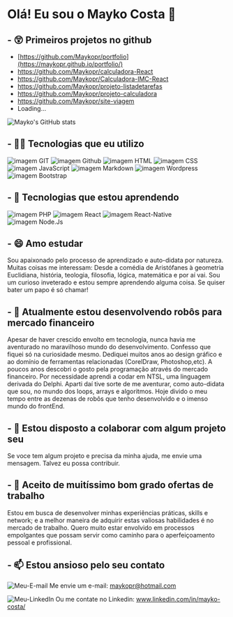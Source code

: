 
# Olá! Eu sou o Mayko Costa 👋

## - 😲 Primeiros projetos no github

- [https://github.com/Maykopr/portfolio](https://maykopr.github.io/portfolio/)
- https://github.com/Maykopr/calculadora-React
- https://github.com/Maykopr/Calculadora-IMC-React
- https://github.com/Maykopr/projeto-listadetarefas
- https://github.com/Maykopr/projeto-calculadora
- https://github.com/Maykopr/site-viagem
- Loading...

![Mayko's GitHub stats](https://github-readme-stats.vercel.app/api?username=Maykopr&show_icons=true&theme=vision-friendly-dark)
## - 👨‍💻 Tecnologias que eu utilizo

![imagem GIT](https://img.shields.io/badge/GIT-E44C30?style=for-the-badge&logo=git&logoColor=white)
![imagem Github](https://img.shields.io/badge/GitHub-100000?style=for-the-badge&logo=githublogoColor=white)
![imagem HTML](https://img.shields.io/badge/HTML5-E34F26?style=for-the-badge&logo=html5&logoColor=white)
![imagem CSS](https://img.shields.io/badge/CSS3-1572B6?style=for-the-badge&logo=css3&logoColor=white)
![imagem JavaScript](https://img.shields.io/badge/JavaScript-F7DF1E?style=for-the-badge&logo=javascript&logoColor=black)
![imagem Markdown](https://img.shields.io/badge/Markdown-000000?style=for-the-badge&logo=markdown&logoColor=white)
![imagem Wordpress](https://img.shields.io/badge/Wordpress-21759B?style=for-the-badge&logo=wordpress&logoColor=white)
![imagem Bootstrap](https://img.shields.io/badge/Bootstrap-563D7C?style=for-the-badge&logo=bootstrap&logoColor=white)

## - 🌱 Tecnologias que estou aprendendo

![imagem PHP](https://img.shields.io/badge/PHP-777BB4?style=for-the-badge&logo=php&logoColor=white)
![imagem React](https://img.shields.io/badge/React-20232A?style=for-the-badge&logo=react&logoColor=61DAFB)
![imagem React-Native](https://img.shields.io/badge/React_Native-20232A?style=for-the-badge&logo=react&logoColor=61DAFB)
![imagem Node.Js](https://img.shields.io/badge/Node.js-43853D?style=for-the-badge&logo=node.js&logoColor=white)

## - 😄 Amo estudar

  Sou apaixonado pelo processo de aprendizado e auto-didata por natureza. Muitas coisas me interessam: Desde a comédia de Aristófanes à geometria Euclidiana, história, teologia, filosofia, lógica, matemática e por aí vai. Sou um curioso inveterado e estou sempre aprendendo alguma coisa.
Se quiser bater um papo é só chamar!

## - 🔭 Atualmente estou desenvolvendo robôs para mercado financeiro

  Apesar de haver crescido envolto em tecnologia, nunca havia me aventurado no maravilhoso mundo do desenvolvimento. Confesso que fiquei só na curiosidade mesmo. Dediquei muitos anos ao design gráfico e ao domínio de ferramentas relacionadas (CorelDraw, Photoshop,etc). A poucos anos descobri o gosto pela programação através do mercado financeiro. Por necessidade aprendi a codar em NTSL, uma linguagem derivada do Delphi. Aparti daí tive sorte de me aventurar, como auto-didata que sou, no mundo dos loops, arrays e algoritmos. Hoje divido o meu tempo entre as dezenas de robôs que tenho desenvolvido e o imenso mundo do frontEnd.

## - 👯 Estou disposto a colaborar com algum projeto seu

  Se voce tem algum projeto e precisa da minha ajuda, me envie uma mensagem. Talvez eu possa contribuir.

## - 🤔 Aceito de muitíssimo bom grado ofertas de trabalho

  Estou em busca de desenvolver minhas experiências práticas, skills e network; e a melhor maneira de adquirir estas valiosas habilidades é no mercado de trabalho. Quero muito estar envolvido em processos empolgantes que possam servir como caminho para o aperfeiçoamento pessoal e profissional.

## - 📫 Estou ansioso pelo seu contato



![Meu-E-mail](https://img.shields.io/badge/Microsoft_Outlook-0078D4?style=for-the-badge&logo=microsoft-outlook&logoColor=white)
Me envie um e-mail: maykopr@hotmail.com

![Meu-LinkedIn](https://img.shields.io/badge/LinkedIn-0077B5?style=for-the-badge&logo=linkedin&logoColor=white)
Ou me contate no Linkedin: www.linkedin.com/in/mayko-costa/
